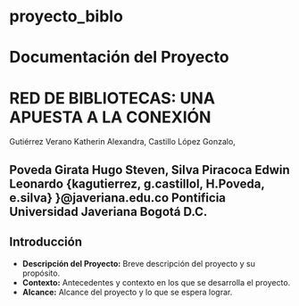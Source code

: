# proyecto_biblo

#               Documentación del Proyecto 
# RED DE BIBLIOTECAS: UNA APUESTA A LA CONEXIÓN 

Gutiérrez Verano Katherin Alexandra, Castillo López Gonzalo,  

Poveda Girata Hugo Steven, Silva Piracoca Edwin Leonardo 
{kagutierrez, g.castillol, H.Poveda, e.silva} }@javeriana.edu.co 
Pontificia Universidad Javeriana 
Bogotá D.C. 
---

## Introducción
- **Descripción del Proyecto:** Breve descripción del proyecto y su propósito.
- **Contexto:** Antecedentes y contexto en los que se desarrolla el proyecto.
- **Alcance:** Alcance del proyecto y lo que se espera lograr.


